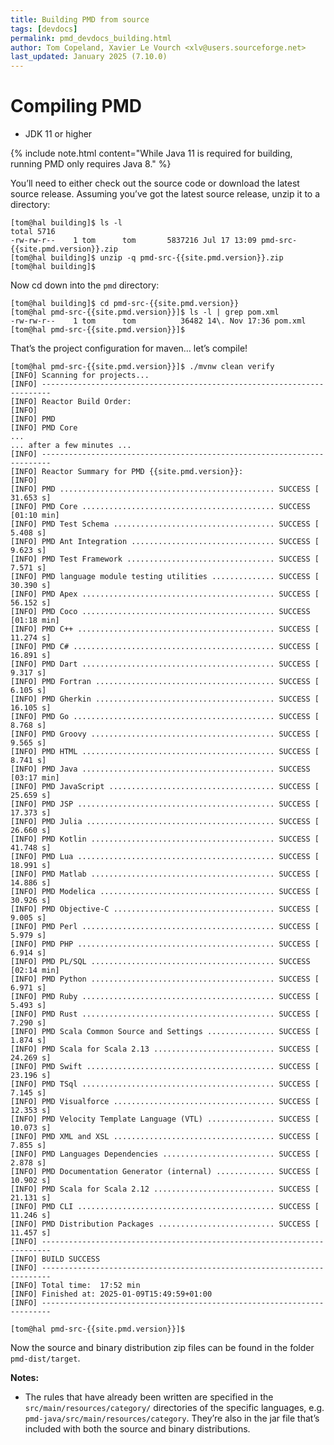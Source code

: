 ```yaml
---
title: Building PMD from source
tags: [devdocs]
permalink: pmd_devdocs_building.html
author: Tom Copeland, Xavier Le Vourch <xlv@users.sourceforge.net>
last_updated: January 2025 (7.10.0)
---
```


# Compiling PMD

*   JDK 11 or higher

{% include note.html content="While Java 11 is required for building, running PMD only requires Java 8." %}

You’ll need to either check out the source code or download the latest source release. Assuming you’ve got the latest source release, unzip it to a directory:

```
[tom@hal building]$ ls -l
total 5716
-rw-rw-r--    1 tom      tom       5837216 Jul 17 13:09 pmd-src-{{site.pmd.version}}.zip
[tom@hal building]$ unzip -q pmd-src-{{site.pmd.version}}.zip
[tom@hal building]$
```

Now cd down into the `pmd` directory:

```
[tom@hal building]$ cd pmd-src-{{site.pmd.version}}
[tom@hal pmd-src-{{site.pmd.version}}]$ ls -l | grep pom.xml
-rw-rw-r--    1 tom      tom          36482 14\. Nov 17:36 pom.xml
[tom@hal pmd-src-{{site.pmd.version}}]$
```

That’s the project configuration for maven… let’s compile!

```
[tom@hal pmd-src-{{site.pmd.version}}]$ ./mvnw clean verify
[INFO] Scanning for projects...
[INFO] ------------------------------------------------------------------------
[INFO] Reactor Build Order:
[INFO]
[INFO] PMD
[INFO] PMD Core
...
... after a few minutes ...
[INFO] ------------------------------------------------------------------------
[INFO] Reactor Summary for PMD {{site.pmd.version}}:
[INFO] 
[INFO] PMD ................................................ SUCCESS [ 31.653 s]
[INFO] PMD Core ........................................... SUCCESS [01:10 min]
[INFO] PMD Test Schema .................................... SUCCESS [  5.408 s]
[INFO] PMD Ant Integration ................................ SUCCESS [  9.623 s]
[INFO] PMD Test Framework ................................. SUCCESS [  7.571 s]
[INFO] PMD language module testing utilities .............. SUCCESS [ 30.390 s]
[INFO] PMD Apex ........................................... SUCCESS [ 56.152 s]
[INFO] PMD Coco ........................................... SUCCESS [01:18 min]
[INFO] PMD C++ ............................................ SUCCESS [ 11.274 s]
[INFO] PMD C# ............................................. SUCCESS [ 16.891 s]
[INFO] PMD Dart ........................................... SUCCESS [  9.317 s]
[INFO] PMD Fortran ........................................ SUCCESS [  6.105 s]
[INFO] PMD Gherkin ........................................ SUCCESS [ 16.105 s]
[INFO] PMD Go ............................................. SUCCESS [  8.768 s]
[INFO] PMD Groovy ......................................... SUCCESS [  9.565 s]
[INFO] PMD HTML ........................................... SUCCESS [  8.741 s]
[INFO] PMD Java ........................................... SUCCESS [03:17 min]
[INFO] PMD JavaScript ..................................... SUCCESS [ 25.659 s]
[INFO] PMD JSP ............................................ SUCCESS [ 17.373 s]
[INFO] PMD Julia .......................................... SUCCESS [ 26.660 s]
[INFO] PMD Kotlin ......................................... SUCCESS [ 41.748 s]
[INFO] PMD Lua ............................................ SUCCESS [ 18.991 s]
[INFO] PMD Matlab ......................................... SUCCESS [ 14.886 s]
[INFO] PMD Modelica ....................................... SUCCESS [ 30.926 s]
[INFO] PMD Objective-C .................................... SUCCESS [  9.005 s]
[INFO] PMD Perl ........................................... SUCCESS [  5.979 s]
[INFO] PMD PHP ............................................ SUCCESS [  6.914 s]
[INFO] PMD PL/SQL ......................................... SUCCESS [02:14 min]
[INFO] PMD Python ......................................... SUCCESS [  6.971 s]
[INFO] PMD Ruby ........................................... SUCCESS [  5.493 s]
[INFO] PMD Rust ........................................... SUCCESS [  7.290 s]
[INFO] PMD Scala Common Source and Settings ............... SUCCESS [  1.874 s]
[INFO] PMD Scala for Scala 2.13 ........................... SUCCESS [ 24.269 s]
[INFO] PMD Swift .......................................... SUCCESS [ 23.196 s]
[INFO] PMD TSql ........................................... SUCCESS [  7.145 s]
[INFO] PMD Visualforce .................................... SUCCESS [ 12.353 s]
[INFO] PMD Velocity Template Language (VTL) ............... SUCCESS [ 10.073 s]
[INFO] PMD XML and XSL .................................... SUCCESS [  7.855 s]
[INFO] PMD Languages Dependencies ......................... SUCCESS [  2.878 s]
[INFO] PMD Documentation Generator (internal) ............. SUCCESS [ 10.902 s]
[INFO] PMD Scala for Scala 2.12 ........................... SUCCESS [ 21.131 s]
[INFO] PMD CLI ............................................ SUCCESS [ 11.246 s]
[INFO] PMD Distribution Packages .......................... SUCCESS [ 11.457 s]
[INFO] ------------------------------------------------------------------------
[INFO] BUILD SUCCESS
[INFO] ------------------------------------------------------------------------
[INFO] Total time:  17:52 min
[INFO] Finished at: 2025-01-09T15:49:59+01:00
[INFO] ------------------------------------------------------------------------

[tom@hal pmd-src-{{site.pmd.version}}]$
```

Now the source and binary distribution zip files can be found in the folder `pmd-dist/target`.

**Notes:**

-   The rules that have already been written are specified in the `src/main/resources/category/` directories of
    the specific languages, e.g. `pmd-java/src/main/resources/category`.
    They’re also in the jar file that’s included with both the source and binary distributions.
